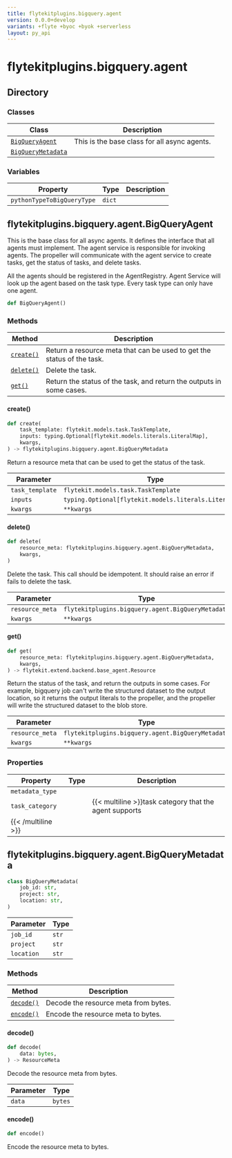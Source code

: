 ```yaml
---
title: flytekitplugins.bigquery.agent
version: 0.0.0+develop
variants: +flyte +byoc +byok +serverless
layout: py_api
---
```


# flytekitplugins.bigquery.agent

## Directory

### Classes

| Class | Description |
|-|-|
| [`BigQueryAgent`](.././flytekitplugins.bigquery.agent#flytekitpluginsbigqueryagentbigqueryagent) | This is the base class for all async agents. |
| [`BigQueryMetadata`](.././flytekitplugins.bigquery.agent#flytekitpluginsbigqueryagentbigquerymetadata) |  |

### Variables

| Property | Type | Description |
|-|-|-|
| `pythonTypeToBigQueryType` | `dict` |  |

## flytekitplugins.bigquery.agent.BigQueryAgent

This is the base class for all async agents. It defines the interface that all agents must implement.
The agent service is responsible for invoking agents. The propeller will communicate with the agent service
to create tasks, get the status of tasks, and delete tasks.

All the agents should be registered in the AgentRegistry. Agent Service
will look up the agent based on the task type. Every task type can only have one agent.


```python
def BigQueryAgent()
```
### Methods

| Method | Description |
|-|-|
| [`create()`](#create) | Return a resource meta that can be used to get the status of the task. |
| [`delete()`](#delete) | Delete the task. |
| [`get()`](#get) | Return the status of the task, and return the outputs in some cases. |


#### create()

```python
def create(
    task_template: flytekit.models.task.TaskTemplate,
    inputs: typing.Optional[flytekit.models.literals.LiteralMap],
    kwargs,
) -> flytekitplugins.bigquery.agent.BigQueryMetadata
```
Return a resource meta that can be used to get the status of the task.


| Parameter | Type |
|-|-|
| `task_template` | `flytekit.models.task.TaskTemplate` |
| `inputs` | `typing.Optional[flytekit.models.literals.LiteralMap]` |
| `kwargs` | ``**kwargs`` |

#### delete()

```python
def delete(
    resource_meta: flytekitplugins.bigquery.agent.BigQueryMetadata,
    kwargs,
)
```
Delete the task. This call should be idempotent. It should raise an error if fails to delete the task.


| Parameter | Type |
|-|-|
| `resource_meta` | `flytekitplugins.bigquery.agent.BigQueryMetadata` |
| `kwargs` | ``**kwargs`` |

#### get()

```python
def get(
    resource_meta: flytekitplugins.bigquery.agent.BigQueryMetadata,
    kwargs,
) -> flytekit.extend.backend.base_agent.Resource
```
Return the status of the task, and return the outputs in some cases. For example, bigquery job
can't write the structured dataset to the output location, so it returns the output literals to the propeller,
and the propeller will write the structured dataset to the blob store.


| Parameter | Type |
|-|-|
| `resource_meta` | `flytekitplugins.bigquery.agent.BigQueryMetadata` |
| `kwargs` | ``**kwargs`` |

### Properties

| Property | Type | Description |
|-|-|-|
| `metadata_type` |  |  |
| `task_category` |  | {{< multiline >}}task category that the agent supports
{{< /multiline >}} |

## flytekitplugins.bigquery.agent.BigQueryMetadata

```python
class BigQueryMetadata(
    job_id: str,
    project: str,
    location: str,
)
```
| Parameter | Type |
|-|-|
| `job_id` | `str` |
| `project` | `str` |
| `location` | `str` |

### Methods

| Method | Description |
|-|-|
| [`decode()`](#decode) | Decode the resource meta from bytes. |
| [`encode()`](#encode) | Encode the resource meta to bytes. |


#### decode()

```python
def decode(
    data: bytes,
) -> ResourceMeta
```
Decode the resource meta from bytes.


| Parameter | Type |
|-|-|
| `data` | `bytes` |

#### encode()

```python
def encode()
```
Encode the resource meta to bytes.


